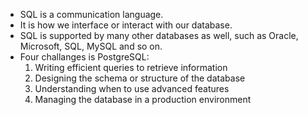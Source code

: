 - SQL is a communication language.
- It is how we interface or interact with our database.
- SQL is supported by many other databases as well, such as Oracle, Microsoft, SQL, MySQL and so on.
- Four challanges is PostgreSQL:
  1. Writing efficient queries to retrieve information
  2. Designing the schema or structure of the database
  3. Understanding when to use advanced features
  4. Managing the database in a production environment
